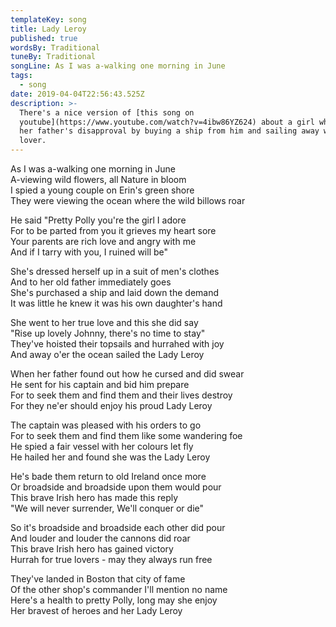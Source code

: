 ```yaml
---
templateKey: song
title: Lady Leroy
published: true
wordsBy: Traditional
tuneBy: Traditional
songLine: As I was a-walking one morning in June
tags:
  - song
date: 2019-04-04T22:56:43.525Z
description: >-
  There's a nice version of [this song on
  youtube](https://www.youtube.com/watch?v=4ibw86YZ624) about a girl who defies
  her father's disapproval by buying a ship from him and sailing away with her
  lover.
---
```

As I was a-walking one morning in June\
A-viewing wild flowers, all Nature in bloom\
I spied a young couple on Erin's green shore\
They were viewing the ocean where the wild billows roar

He said "Pretty Polly you're the girl I adore\
For to be parted from you it grieves my heart sore\
Your parents are rich love and angry with me\
And if I tarry with you, I ruined will be"

She's dressed herself up in a suit of men's clothes\
And to her old father immediately goes\
She's purchased a ship and laid down the demand\
It was little he knew it was his own daughter's hand

She went to her true love and this she did say\
"Rise up lovely Johnny, there's no time to stay"\
They've hoisted their topsails and hurrahed with joy\
And away o'er the ocean sailed the Lady Leroy

When her father found out how he cursed and did swear\
He sent for his captain and bid him prepare\
For to seek them and find them and their lives destroy\
For they ne'er should enjoy his proud Lady Leroy

The captain was pleased with his orders to go\
For to seek them and find them like some wandering foe\
He spied a fair vessel with her colours let fly\
He hailed her and found she was the Lady Leroy

He's bade them return to old Ireland once more\
Or broadside and broadside upon them would pour\
This brave Irish hero has made this reply\
"We will never surrender, We'll conquer or die"

So it's broadside and broadside each other did pour\
And louder and louder the cannons did roar\
This brave Irish hero has gained victory\
Hurrah for true lovers - may they always run free

They've landed in Boston that city of fame\
Of the other shop's commander I'll mention no name\
Here's a health to pretty Polly, long may she enjoy\
Her bravest of heroes and her Lady Leroy
